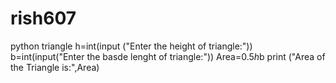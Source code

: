 # rish607
python triangle
h=int(input ("Enter the height of triangle:"))
b=int(input("Enter the basde lenght of triangle:"))
Area=0.5*h*b
print ("Area of the Triangle is:",Area)
